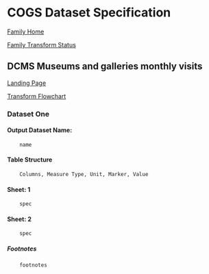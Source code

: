 # COGS Dataset Specification

[Family Home](https://gss-cogs.github.io/family-covid-19-AIRTABLE/datasets/specmenu.html)

[Family Transform Status](https://gss-cogs.github.io/family-covid-19-AIRTABLE/datasets/index.html)

## DCMS Museums and galleries monthly visits 

[Landing Page](https://www.gov.uk/government/statistical-data-sets/museums-and-galleries-monthly-visits)

[Transform Flowchart](https://gss-cogs.github.io/family-covid-19-AIRTABLE/datasets/specflowcharts.html?dcms-museums-and-galleries-monthly-visits/flowchart.ttl)

### Dataset One

#### Output Dataset Name:

		name

#### Table Structure

		Columns, Measure Type, Unit, Marker, Value

#### Sheet: 1

		spec

#### Sheet: 2

		spec

##### Footnotes

		footnotes

